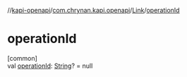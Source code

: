 //[kapi-openapi](../../../index.md)/[com.chrynan.kapi.openapi](../index.md)/[Link](index.md)/[operationId](operation-id.md)

# operationId

[common]\
val [operationId](operation-id.md): [String](https://kotlinlang.org/api/latest/jvm/stdlib/kotlin/-string/index.html)? = null
